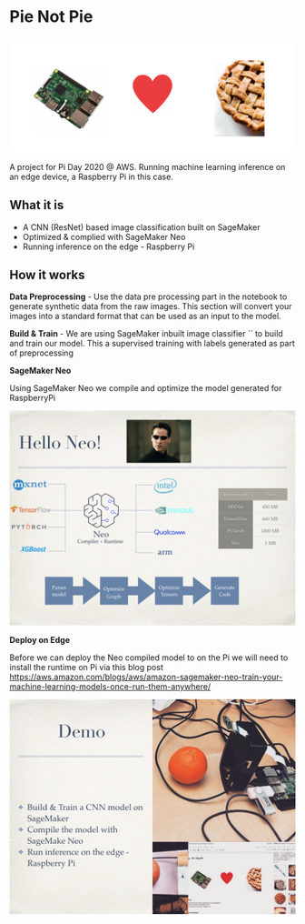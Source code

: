 # Pie Not Pie

![](./images/pienpi.png)

A project for Pi Day 2020 @ AWS. Running machine learning inference on an edge device, a Raspberry Pi in this case.

## What it is
* A CNN (ResNet) based image classification built on SageMaker
* Optimized & complied with SageMaker Neo
* Running inference on the edge - Raspberry Pi

## How it works

**Data Preprocessing** - Use the data pre processing part in the notebook to generate synthetic data from the raw images. This section will convert your images into a standard format that can be used as an input to the model.

**Build & Train** - We are using SageMaker inbuilt image classifier `` to build and train our model. This a supervised training with labels generated as part of preprocessing

**SageMaker Neo** 

Using SageMaker Neo we compile and optimize the model generated for RaspberryPi

![](./images/Neo001.jpeg)

**Deploy on Edge**

Before we can deploy the Neo compiled model to on the Pi we will need to install the runtime on Pi via this blog post https://aws.amazon.com/blogs/aws/amazon-sagemaker-neo-train-your-machine-learning-models-once-run-them-anywhere/

![](./images/Neo002.jpeg)



